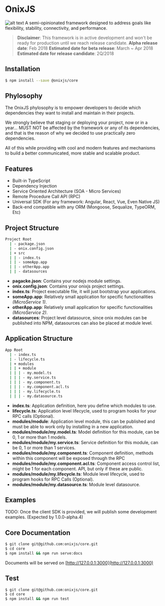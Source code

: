 OnixJS
================
![alt text](https://raw.githubusercontent.com/onixjs/core/master/onix-splash.svg?sanitize=true "Logo Title Text 1")
A semi-opinionated framework designed to address goals like flexibility, stability, connectivity, and performance.

> **Disclaimer**: This framework is in active development and won't be ready for production until we reach release candidate.
> **Alpha release date**: Feb 2018
> **Estimated date for beta release**: March ~ Apr 2018
> **Estimated date for release candidate**: 2Q/2018

## Installation

````sh
$ npm install --save @onixjs/core
````

## Phylosophy
The OnixJS phylosophy is to empower developers to decide which dependencies they want to install and maintain in their projects.

We strongly believe that staging or deploying your project, now or in a year... MUST NOT be affected by the framework or any of its dependencies, and that is the reason of why we decided to use practically zero dependencies.

All of this while providing with cool and modern features and mechanisms to build a better communicated, more stable and scalable product.

## Features

- Built-in TypeScript
- Dependency Injection
- Service Oriented Architecture (SOA - Micro Services)
- Remote Procedure Call API (RPC)
- Universal SDK (For any framework: Angular, React, Vue, Even Native JS)
- Back-end compatible with any ORM (Mongoose, Sequalize, TypeORM, Etc)

## Project Structure

```sh
Project Root
  | - package.json
  | - onix.config.json
  | + src
  | | - index.ts
  | | - someApp.app
  | | - otherApp.app
  | | - datasources
```
- **pagacke.json**: Contains your nodejs module settings.
- **onix.config.json**: Contains your onixjs project settings.
- **index.ts**: Project executable file, it will just bootstrap your applications.
- **someApp.app**: Relatively small application for specific functionalities *(MicroService 1)*.
- **otherApp.app**: Relatively small application for specific functionalities *(MicroService 2)*.
- **datasources**: Project level datasource, since onix modules can be published into NPM, datasources can also be placed at module level.

## Application Structure

```sh
App Root
  | - index.ts
  | - lifecycle.ts
  | + modules
  | | + module
  | | | - my.model.ts
  | | | - my.service.ts
  | | | - my.component.ts
  | | | - my.component.acl.ts
  | | | - my.lifecycle.ts
  | | | - my.datasource.ts
```
- **index.ts**: Application definition, here you define which modules to use.
- **lifecycle.ts**: Application level lifecycle, used to program hooks for your RPC calls (Optional).
- **modules/module**: Application level module, this can be published and must be able to work only by installing in a new application.
- **modules/module/my.model.ts**: Model definition for this module, can be 0, 1 or more than 1 models.
- **modules/module/my.service.ts**: Service definition for this module, can be 0, 1 or more than 1 services.
- **modules/module/my.component.ts**: Component definition, methods within this component will be exposed through the RPC 
- **modules/module/my.component.acl.ts**: Component access control list, might be 1 for each component.
API, but only if these are public.
- **modules/module/my.lifecycle.ts**: Module level lifecycle, used to program hooks for RPC Calls (Optional).
- **modules/module/my.datasource.ts**: Module level datasource.

## Examples

TODO: Once the client SDK is provided, we will publish some development examples. (Expected by 1.0.0-alpha.4)

## Core Documentation

````sh
$ git clone git@github.com:onixjs/core.git
$ cd core
$ npm install && npm run serve:docs
````

Documents will be served on [http://127.0.0.1:3000](http://127.0.0.1:3000)

## Test

````sh
$ git clone git@github.com:onixjs/core.git
$ cd core
$ npm install && npm run test
````
